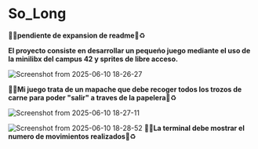 # So_Long
🦝🥩**pendiente de expansion de readme**🦝♻️


**El proyecto consiste en desarrollar un pequeńo juego mediante el uso de la minilibx del campus 42 y sprites de libre acceso.**

![Screenshot from 2025-06-10 18-26-27](https://github.com/user-attachments/assets/a047e400-2bff-4e31-ba1d-97fd0ccb2e74)

🦝🥩**Mi juego trata de un mapache que debe recoger todos los trozos de carne para poder "salir" a traves de la papelera**🦝♻️

![Screenshot from 2025-06-10 18-27-11](https://github.com/user-attachments/assets/911b67e3-8122-42ab-946e-b1fc512dfe55)


![Screenshot from 2025-06-10 18-28-52](https://github.com/user-attachments/assets/0f1794c7-5259-42fb-8ab9-d912f65edceb)
🦝🥩**La terminal debe mostrar el numero de movimientos realizados**🦝♻️
